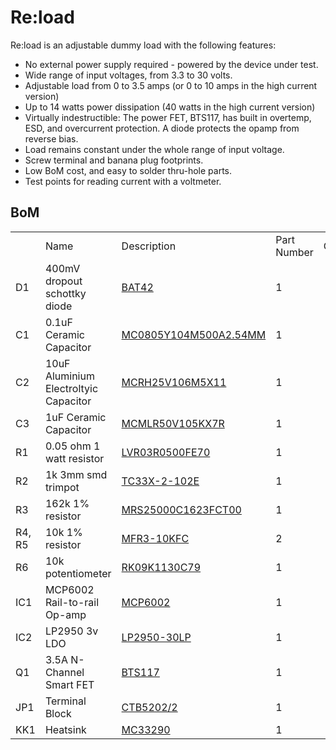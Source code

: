 Re:load 
=======

Re:load is an adjustable dummy load with the following features:

 * No external power supply required - powered by the device under test.
 * Wide range of input voltages, from 3.3 to 30 volts.
 * Adjustable load from 0 to 3.5 amps (or 0 to 10 amps in the high current version)
 * Up to 14 watts power dissipation (40 watts in the high current version)
 * Virtually indestructible: The power FET, BTS117, has built in overtemp, ESD, and overcurrent protection. A diode protects the opamp from reverse bias.
 * Load remains constant under the whole range of input voltage.
 * Screw terminal and banana plug footprints.
 * Low BoM cost, and easy to solder thru-hole parts.
 * Test points for reading current with a voltmeter.
 
 
 BoM
 ---
<table>
  <th><td>Name</td><td>Description</td><td>Part Number</td><td>Quantity</td></th>
  <tr><td>D1</td><td>400mV dropout schottky diode</td><td><a href="http://uk.farnell.com/multicomp/bat42/diode-schottky-do-35/dp/1621827">BAT42</a></td><td>1</td></tr>
  <tr><td>C1</td><td>0.1uF Ceramic Capacitor</td><td><a href="http://uk.farnell.com/multicomp/mc0805104m500a2-54mm/capacitor-0-1uf-50v5v-rad/dp/2112751">MC0805Y104M500A2.54MM</a></td><td>1</td></tr>
  <tr><td>C2</td><td>10uF Aluminium Electroltyic Capacitor</td><td><a href="http://uk.farnell.com/multicomp/mcrh25v106m5x11/capacitor-10uf-25v/dp/1902913">MCRH25V106M5X11</a></td><td>1</td></tr>
  <tr><td>C3</td><td>1uF Ceramic Capacitor</td><td><a href="http://uk.farnell.com/multicomp/mcmlr50v105kx7r/capacitor-1uf-50v-x7r-radial/dp/2112947">MCMLR50V105KX7R</a></td><td>1</td></tr>
  <tr><td>R1</td><td>0.05 ohm 1 watt resistor</td><td><a href="http://uk.farnell.com/jsp/search/productdetail.jsp?sku=1108073">LVR03R0500FE70</a></td><td>1</td></tr>
  <tr><td>R2</td><td>1k 3mm smd trimpot</td><td><a href="http://uk.farnell.com/bourns/tc33x-2-102e/trimmer-1k-3mm/dp/1689862RL">TC33X-2-102E</a></td><td>1</td></tr> 
  <tr><td>R3</td><td>162k 1% resistor</td><td><a href="http://uk.farnell.com/vishay-bc-components/mrs25000c1623fct00/resistor-mrs25-1-162k/dp/9464760">MRS25000C1623FCT00</a></td><td>1</td></tr>
  <tr><td>R4, R5</td><td>10k 1% resistor</td><td><a href="http://uk.farnell.com/welwyn/mfr3-10kfc/resistor-metal-film-10kohm-400mw/dp/1833277">MFR3-10KFC</a></td><td>2</td></tr>
  <tr><td>R6</td><td>10k potentiometer</td><td><a href="http://uk.farnell.com/alps/rk09k1130c79/potentiometer-10kb/dp/1191741">RK09K1130C79</a></td><td>1</td></tr>
  <tr><td>IC1</td><td>MCP6002 Rail-to-rail Op-amp</td><td><a href="http://uk.farnell.com/microchip/mcp6002-i-p/ic-op-amp-1-8v-imhz-dual-pdip8/dp/1292245">MCP6002</td><td>1</td></tr>
  <tr><td>IC2</td><td>LP2950 3v LDO</td><td><a href="http://uk.farnell.com/texas-instruments/lp2950-30lp/volt-reg-micropwr-3v-sd-to92/dp/2078559">LP2950-30LP</a></td><td>1</td></tr>
  <tr><td>Q1</td><td>3.5A N-Channel Smart FET</td><td><a href="http://uk.farnell.com/jsp/search/productdetail.jsp?sku=743446">BTS117</a></td><td>1</td></tr>
  <tr><td>JP1</td><td>Terminal Block</td><td><a href="http://uk.farnell.com/jsp/search/productdetail.jsp?sku=1717001">CTB5202/2</a></td><td>1</td></tr>
  <tr><td>KK1</td><td>Heatsink</td><td><a href="http://uk.farnell.com/jsp/search/productdetail.jsp?sku=1710636">MC33290</td><td>1</td></tr>
</table>
